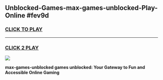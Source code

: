 
## Unblocked-Games-max-games-unblocked-Play-Online #fev9d
<h3>
<a href="https://news.freeplayer.one?title=max-games-unblocked&ref=3">CLICK TO PLAY</a></h3>
<hr>

<h3>
<a href="https://news.freeplayer.one?title=max-games-unblocked&ref=3">CLICK 2 PLAY</a>
  
</h3>

<a href="https://news.freeplayer.one?title=max-games-unblocked&ref=3"><img src="https://clearcache.store/games.png"></a>


**max-games-unblocked games unblocked: Your Gateway to Fun and Accessible Online Gaming**
